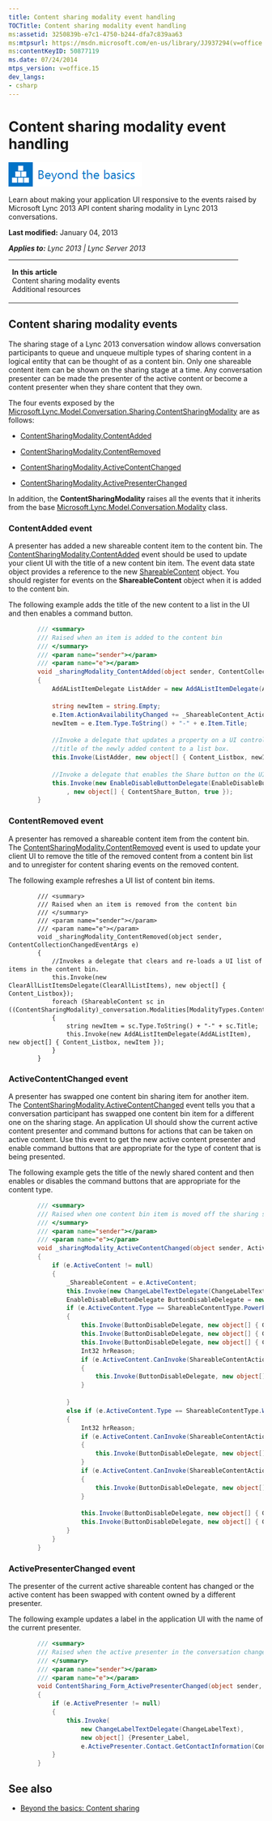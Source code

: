 ```yaml
---
title: Content sharing modality event handling
TOCTitle: Content sharing modality event handling
ms:assetid: 3250839b-e7c1-4750-b244-dfa7c839aa63
ms:mtpsurl: https://msdn.microsoft.com/en-us/library/JJ937294(v=office.15)
ms:contentKeyID: 50877119
ms.date: 07/24/2014
mtps_version: v=office.15
dev_langs:
- csharp
---
```


# Content sharing modality event handling

![Beyond the basics topic](images/JJ937254.mod_icon_beyondbasics_long(Office.15).png "Beyond the basics topic")

Learn about making your application UI responsive to the events raised by Microsoft Lync 2013 API content sharing modality in Lync 2013 conversations.

**Last modified:** January 04, 2013

***Applies to:** Lync 2013 | Lync Server 2013*

<table>
<colgroup>
<col style="width: 50%" />
<col style="width: 50%" />
</colgroup>
<tbody>
<tr class="odd">
<td><p><strong>In this article</strong><br />
Content sharing modality events<br />
Additional resources</p></td>
<td><p></p></td>
</tr>
</tbody>
</table>

## Content sharing modality events

The sharing stage of a Lync 2013 conversation window allows conversation participants to queue and unqueue multiple types of sharing content in a logical entity that can be thought of as a content bin. Only one shareable content item can be shown on the sharing stage at a time. Any conversation presenter can be made the presenter of the active content or become a content presenter when they share content that they own.

The four events exposed by the [Microsoft.Lync.Model.Conversation.Sharing.ContentSharingModality](https://msdn.microsoft.com/en-us/library/jj266998\(v=office.15\)) are as follows:

  - [ContentSharingModality.ContentAdded](https://msdn.microsoft.com/en-us/library/jj293541\(v=office.15\))

  - [ContentSharingModality.ContentRemoved](https://msdn.microsoft.com/en-us/library/jj293209\(v=office.15\))

  - [ContentSharingModality.ActiveContentChanged](https://msdn.microsoft.com/en-us/library/jj278043\(v=office.15\))

  - [ContentSharingModality.ActivePresenterChanged](https://msdn.microsoft.com/en-us/library/jj266964\(v=office.15\))

In addition, the **ContentSharingModality** raises all the events that it inherits from the base [Microsoft.Lync.Model.Conversation.Modality](https://msdn.microsoft.com/en-us/library/jj274796\(v=office.15\)) class.

### ContentAdded event

A presenter has added a new shareable content item to the content bin. The [ContentSharingModality.ContentAdded](https://msdn.microsoft.com/en-us/library/jj293541\(v=office.15\)) event should be used to update your client UI with the title of a new content bin item. The event data state object provides a reference to the new [ShareableContent](https://msdn.microsoft.com/en-us/library/jj277217\(v=office.15\)) object. You should register for events on the **ShareableContent** object when it is added to the content bin.

The following example adds the title of the new content to a list in the UI and then enables a command button.

``` csharp
        /// <summary>
        /// Raised when an item is added to the content bin
        /// </summary>
        /// <param name="sender"></param>
        /// <param name="e"></param>
        void _sharingModality_ContentAdded(object sender, ContentCollectionChangedEventArgs e)
        {
            AddAListItemDelegate ListAdder = new AddAListItemDelegate(AddAListItem);

            string newItem = string.Empty;
            e.Item.ActionAvailabilityChanged += _ShareableContent_ActionAvailabilityChanged;
            newItem = e.Item.Type.ToString() + "-" + e.Item.Title;

            //Invoke a delegate that updates a property on a UI control by adding the
            //title of the newly added content to a list box.
            this.Invoke(ListAdder, new object[] { Content_Listbox, newItem });

            //Invoke a delegate that enables the Share button on the UI
            this.Invoke(new EnableDisableButtonDelegate(EnableDisableButton)
                , new object[] { ContentShare_Button, true });
        }
```

### ContentRemoved event

A presenter has removed a shareable content item from the content bin. The [ContentSharingModality.ContentRemoved](https://msdn.microsoft.com/en-us/library/jj293209\(v=office.15\)) event is used to update your client UI to remove the title of the removed content from a content bin list and to unregister for content sharing events on the removed content.

The following example refreshes a UI list of content bin items.

``` 
        /// <summary>
        /// Raised when an item is removed from the content bin
        /// </summary>
        /// <param name="sender"></param>
        /// <param name="e"></param>
        void _sharingModality_ContentRemoved(object sender, ContentCollectionChangedEventArgs e)
        {
            //Invokes a delegate that clears and re-loads a UI list of items in the content bin.
            this.Invoke(new ClearAllListItemsDelegate(ClearAllListItems), new object[] { Content_Listbox});
            foreach (ShareableContent sc in ((ContentSharingModality)_conversation.Modalities[ModalityTypes.ContentSharing]).ContentCollection)
            {
                string newItem = sc.Type.ToString() + "-" + sc.Title;
                this.Invoke(new AddAListItemDelegate(AddAListItem), new object[] { Content_Listbox, newItem });
            }
        }
```

### ActiveContentChanged event

A presenter has swapped one content bin sharing item for another item. The [ContentSharingModality.ActiveContentChanged](https://msdn.microsoft.com/en-us/library/jj278043\(v=office.15\)) event tells you that a conversation participant has swapped one content bin item for a different one on the sharing stage. An application UI should show the current active content presenter and command buttons for actions that can be taken on active content. Use this event to get the new active content presenter and enable command buttons that are appropriate for the type of content that is being presented.

The following example gets the title of the newly shared content and then enables or disables the command buttons that are appropriate for the content type.

``` csharp
        /// <summary>
        /// Raised when one content bin item is moved off the sharing stage and is replaced by another
        /// </summary>
        /// <param name="sender"></param>
        /// <param name="e"></param>
        void _sharingModality_ActiveContentChanged(object sender, ActiveContentChangedEventArgs e)
        {
            if (e.ActiveContent != null)
            {
                _ShareableContent = e.ActiveContent;
                this.Invoke(new ChangeLabelTextDelegate(ChangeLabelText), new object[] { ActiveContent_Label, e.ActiveContent.Title });
                EnableDisableButtonDelegate ButtonDisableDelegate = new EnableDisableButtonDelegate(EnableDisableButton);
                if (e.ActiveContent.Type == ShareableContentType.PowerPoint)
                {
                    this.Invoke(ButtonDisableDelegate, new object[] { GoBack_Button, true });
                    this.Invoke(ButtonDisableDelegate, new object[] { GoForward_Button, true });
                    this.Invoke(ButtonDisableDelegate, new object[] { ClearAnnotations_Button, false });
                    Int32 hrReason;
                    if (e.ActiveContent.CanInvoke(ShareableContentAction.ClearAllAnnotations, out hrReason))
                    {
                        this.Invoke(ButtonDisableDelegate, new object[] { ClearAnnotations_Button, true });
                    }

                }
                else if (e.ActiveContent.Type == ShareableContentType.Whiteboard)
                {
                    Int32 hrReason;
                    if (e.ActiveContent.CanInvoke(ShareableContentAction.ClearAllAnnotations, out hrReason))
                    {
                        this.Invoke(ButtonDisableDelegate, new object[] { ClearAnnotations_Button, true });
                    }
                    if (e.ActiveContent.CanInvoke(ShareableContentAction.SaveAnnotation, out hrReason))
                    {
                        this.Invoke(ButtonDisableDelegate, new object[] { SaveAnnotations_Button, true });
                    }

                    this.Invoke(ButtonDisableDelegate, new object[] { GoBack_Button, false });
                    this.Invoke(ButtonDisableDelegate, new object[] { GoForward_Button, false });
                }
            }
        }
```

### ActivePresenterChanged event

The presenter of the current active shareable content has changed or the active content has been swapped with content owned by a different presenter.

The following example updates a label in the application UI with the name of the current presenter.

``` csharp
        /// <summary>
        /// Raised when the active presenter in the conversation changes
        /// </summary>
        /// <param name="sender"></param>
        /// <param name="e"></param>
        void ContentSharing_Form_ActivePresenterChanged(object sender, ActivePresenterChangedEventArgs e)
        {
            if (e.ActivePresenter != null)
            {
                this.Invoke(
                    new ChangeLabelTextDelegate(ChangeLabelText),
                    new object[] {Presenter_Label, 
                    e.ActivePresenter.Contact.GetContactInformation(ContactInformationType.DisplayName).ToString()});
            }
        }
```

## See also

  - [Beyond the basics: Content sharing](beyond-the-basics-content-sharing.md)

